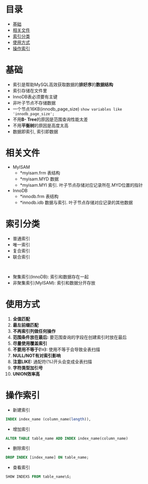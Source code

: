 # 目录
- [基础](#基础)
- [相关文件](#相关文件)
- [索引分类](#索引分类)
- [使用方式](#使用方式)
- [操作索引](#操作索引)



<!-- = = = = = = = = = = = = = = = = = = = = = = = = = = = = = = = = = = = = = = = = = = = = = = = = = = = = = = = = = = = = -->
<!-- = = = = = = = = = = = = = = = = = = = = = = = = = = = = = = = = = = = = = = = = = = = = = = = = = = = = = = = = = = = = -->



# 基础
* 索引是帮助MySQL高效获取数据的**排好序**的**数据结构**
* 索引存储在文件里
* InnoDB表必须要有主键
* 非叶子节点不存储数据
* 一个节点16KB(innodb_page_size) `show variables like 'innodb_page_size';`
* 不用**B- Tree**的原因是范围查询性能太差
* 不用**平衡树**的原因是高度太高
* 数据即索引, 索引即数据


<!-- = = = = = = = = = = = = = = = = = = = = = = = = = = = = = = = = = = = = = = = = = = = = = = = = = = = = = = = = = = = = -->
<!-- = = = = = = = = = = = = = = = = = = = = = = = = = = = = = = = = = = = = = = = = = = = = = = = = = = = = = = = = = = = = -->


# 相关文件
* MyISAM
    * \*myisam.frm 表结构 
    * \*myisam.MYD 数据
    * \*myisam.MYI 索引. 叶子节点存储对应记录所在.MYD位置的指针
* InnoDB
    * \*innodb.frm 表结构
    * \*innodb.idb 数据与索引. 叶子节点存储对应记录的其他数据


<!-- = = = = = = = = = = = = = = = = = = = = = = = = = = = = = = = = = = = = = = = = = = = = = = = = = = = = = = = = = = = = -->
<!-- = = = = = = = = = = = = = = = = = = = = = = = = = = = = = = = = = = = = = = = = = = = = = = = = = = = = = = = = = = = = -->


# 索引分类
* 普通索引
* 唯一索引
* 复合索引
* 联合索引

<br>

* 聚集索引(InnoDB): 索引和数据存在一起
* 非聚集索引(MyISAM): 索引和数据分开存放


<!-- = = = = = = = = = = = = = = = = = = = = = = = = = = = = = = = = = = = = = = = = = = = = = = = = = = = = = = = = = = = = -->
<!-- = = = = = = = = = = = = = = = = = = = = = = = = = = = = = = = = = = = = = = = = = = = = = = = = = = = = = = = = = = = = -->


# 使用方式
1. **全值匹配**
2. **最左前缀匹配**
3. **不再索引列做任何操作**
4. **范围条件放在最后:** 要范围查询的字段在创建索引时放在最后
5. **尽量使用覆盖索引**
6. **不要用不等于(!=):** 使用不等于会导致全表扫描
7. **NULL/NOT有对索引影响**
8. **注意LIKE:** 通配符(%)开头会变成全表扫描
9. **字符类型加引号**
10. **UNION效率高**


<!-- = = = = = = = = = = = = = = = = = = = = = = = = = = = = = = = = = = = = = = = = = = = = = = = = = = = = = = = = = = = = -->
<!-- = = = = = = = = = = = = = = = = = = = = = = = = = = = = = = = = = = = = = = = = = = = = = = = = = = = = = = = = = = = = -->


# 操作索引
* 新建索引
```sql
INDEX index_name (column_name(length)),
```
* 增加索引
```sql
ALTER TABLE table_name ADD INDEX index_name(column_name)
```
* 删除索引
```sql
DROP INDEX [index_name] ON table_name;
```
* 查看索引
```sql
SHOW INDEXS FROM table_name\G;
```